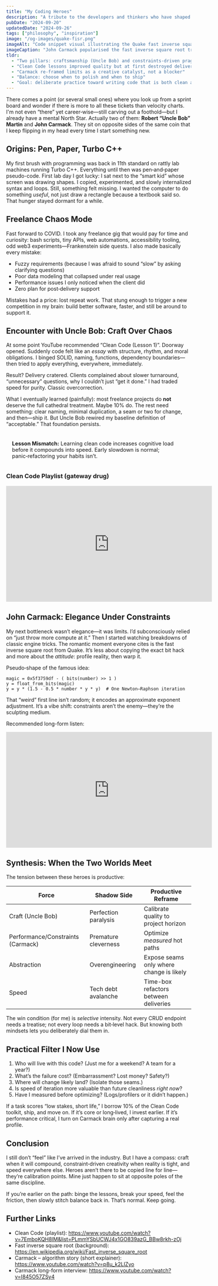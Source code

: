 ```yaml
---
title: "My Coding Heroes"
description: "A tribute to the developers and thinkers who have shaped my technical philosophy."
pubDate: "2024-09-20"
updatedDate: "2024-09-26"
tags: ["philosophy", "inspiration"]
image: "/og-images/quake-fisr.png"
imageAlt: "Code snippet visual illustrating the Quake fast inverse square root"
imageCaption: "John Carmack popularised the fast inverse square root trick—my reminder that constraints can be creative."
tldr:
  - "Two pillars: craftsmanship (Uncle Bob) and constraints-driven pragmatism (Carmack)"
  - "Clean Code lessons improved quality but at first destroyed delivery speed"
  - "Carmack re-framed limits as a creative catalyst, not a blocker"
  - "Balance: choose when to polish and when to ship"
  - "Goal: deliberate practice toward writing code that is both clean and fast enough"
---
```


There comes a point (or several small ones) where you look up from a sprint board and wonder if there is more to all these tickets than velocity charts. I'm not even “there” yet career‑wise—still carving out a foothold—but I already have a mental North Star. Actually two of them: **Robert “Uncle Bob” Martin** and **John Carmack**. They sit on opposite sides of the same coin that I keep flipping in my head every time I start something new.

## Origins: Pen, Paper, Turbo C++

My first brush with programming was back in 11th standard on rattly lab machines running Turbo C++. Everything until then was pen‑and‑paper pseudo-code. First lab day I got lucky: I sat next to the “smart kid” whose screen was drawing shapes. I copied, experimented, and slowly internalized syntax and loops. Still, something felt missing. I wanted the computer to do something _useful_, not just draw a rectangle because a textbook said so. That hunger stayed dormant for a while.

## Freelance Chaos Mode

Fast forward to COVID. I took any freelance gig that would pay for time and curiosity: bash scripts, tiny APIs, web automations, accessibility tooling, odd web3 experiments—Frankenstein side quests. I also made basically every mistake:

- Fuzzy requirements (because I was afraid to sound “slow” by asking clarifying questions)
- Poor data modeling that collapsed under real usage
- Performance issues I only noticed when the client did
- Zero plan for post‑delivery support

Mistakes had a price: lost repeat work. That stung enough to trigger a new competition in my brain: build better software, faster, and still be around to support it.

## Encounter with Uncle Bob: Craft Over Chaos

At some point YouTube recommended “Clean Code (Lesson 1)”. Doorway opened. Suddenly code felt like an _essay_ with structure, rhythm, and moral obligations. I binged SOLID, naming, functions, dependency boundaries—then tried to apply everything, everywhere, immediately.

Result? Delivery cratered. Clients complained about slower turnaround, “unnecessary” questions, why I couldn’t just “get it done.” I had traded speed for purity. Classic overcorrection.

What I eventually learned (painfully): most freelance projects do **not** deserve the full cathedral treatment. Maybe 10% do. The rest need something: clear naming, minimal duplication, a seam or two for change, and then—ship it. But Uncle Bob rewired my baseline definition of “acceptable.” That foundation persists.

<div style="margin:1.5rem 0; padding:0.75rem 1rem; border:1px solid var(--accent); font-size:0.9rem;">
<strong>Lesson Mismatch:</strong> Learning clean code increases cognitive load before it compounds into speed. Early slowdown is normal; panic‑refactoring your habits isn’t.
</div>

### Clean Code Playlist (gateway drug)

<iframe width="560" height="315" src="https://www.youtube-nocookie.com/embed/7EmboKQH8lM" title="Clean Code Lesson 1" frameborder="0" allow="accelerometer; clipboard-write; encrypted-media; gyroscope; picture-in-picture" allowfullscreen loading="lazy"></iframe>

## John Carmack: Elegance Under Constraints

My next bottleneck wasn’t elegance—it was limits. I’d subconsciously relied on “just throw more compute at it.” Then I started watching breakdowns of classic engine tricks. The romantic moment everyone cites is the fast inverse square root from Quake. It’s less about copying the exact bit hack and more about the _attitude_: profile reality, then warp it.

Pseudo‑shape of the famous idea:

```text
magic = 0x5f3759df - ( bits(number) >> 1 )
y = float_from_bits(magic)
y = y * (1.5 - 0.5 * number * y * y)  # One Newton–Raphson iteration
```

That “weird” first line isn’t random; it encodes an approximate exponent adjustment. It’s a vibe shift: constraints aren’t the enemy—they’re the sculpting medium.

Recommended long-form listen:

<iframe width="560" height="315" src="https://www.youtube-nocookie.com/embed/I845O57ZSy4" title="John Carmack Interview" frameborder="0" allow="accelerometer; clipboard-write; encrypted-media; gyroscope; picture-in-picture" allowfullscreen loading="lazy"></iframe>

## Synthesis: When the Two Worlds Meet

The tension between these heroes is productive:

| Force                             | Shadow Side          | Productive Reframe                       |
| --------------------------------- | -------------------- | ---------------------------------------- |
| Craft (Uncle Bob)                 | Perfection paralysis | Calibrate quality to project horizon     |
| Performance/Constraints (Carmack) | Premature cleverness | Optimize _measured_ hot paths            |
| Abstraction                       | Overengineering      | Expose seams only where change is likely |
| Speed                             | Tech debt avalanche  | Time-box refactors between deliveries    |

The win condition (for me) is _selective_ intensity. Not every CRUD endpoint needs a treatise; not every loop needs a bit‑level hack. But knowing both mindsets lets you deliberately dial them in.

## Practical Filter I Now Use

1. Who will live with this code? (Just me for a weekend? A team for a year?)
2. What’s the failure cost? (Embarrassment? Lost money? Safety?)
3. Where will change likely land? (Isolate those seams.)
4. Is speed of iteration more valuable than future cleanliness _right now_?
5. Have I measured before optimizing? (Logs/profilers or it didn’t happen.)

If a task scores “low stakes, short life,” I borrow 10% of the Clean Code toolkit, ship, and move on. If it’s core or long‑lived, I invest earlier. If it’s performance critical, I turn on Carmack brain only after capturing a real profile.

## Conclusion

I still don’t “feel” like I’ve arrived in the industry. But I have a compass: craft when it will compound, constraint‑driven creativity when reality is tight, and speed everywhere else. Heroes aren’t there to be copied line for line—they’re calibration points. Mine just happen to sit at opposite poles of the same discipline.

If you’re earlier on the path: binge the lessons, break your speed, feel the friction, then slowly stitch balance back in. That’s normal. Keep going.

## Further Links

- Clean Code (playlist): https://www.youtube.com/watch?v=7EmboKQH8lM&list=PLmmYSbUCWJ4x1GO839azG_BBw8rkh-zOj
- Fast inverse square root (background): https://en.wikipedia.org/wiki/Fast_inverse_square_root
- Carmack – algorithm story (short explainer): https://www.youtube.com/watch?v=p8u_k2LIZyo
- Carmack long-form interview: https://www.youtube.com/watch?v=I845O57ZSy4
